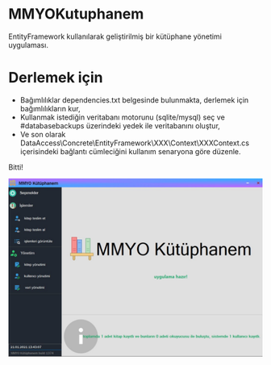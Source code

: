 # MMYOKutuphanem
EntityFramework kullanılarak geliştirilmiş bir kütüphane yönetimi uygulaması.

# Derlemek için
- Bağımlılıklar dependencies.txt belgesinde bulunmakta, derlemek için bağımlılıkların kur,
- Kullanmak istediğin veritabanı motorunu (sqlite/mysql) seç ve #databasebackups üzerindeki yedek ile veritabanını oluştur,
- Ve son olarak DataAccess\Concrete\EntityFramework\XXX\Context\XXXContext.cs içerisindeki bağlantı cümleciğini kullanım senaryona göre düzenle.

Bitti!

![alt text](https://raw.githubusercontent.com/eastbloodacar24/MMYOKutuphanem/master/Screenshot_1.jpg)

